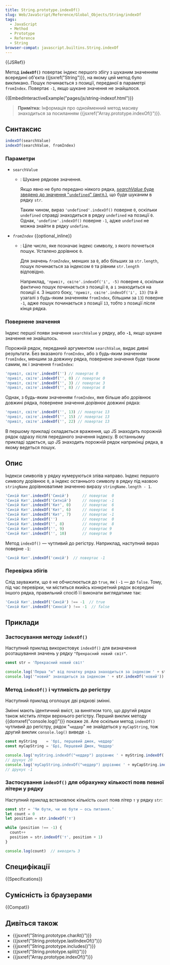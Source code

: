 ```yaml
---
title: String.prototype.indexOf()
slug: Web/JavaScript/Reference/Global_Objects/String/indexOf
tags:
  - JavaScript
  - Method
  - Prototype
  - Reference
  - String
browser-compat: javascript.builtins.String.indexOf
---
```

{{JSRef}}

Метод **`indexOf()`** повертає індекс першого збігу з шуканим значенням всередині об'єкта {{jsxref("String")}}, на якому цей метод було викликано. Пошук починається з позиції, переданої в параметрі `fromIndex`. Повертає `-1`, якщо шукане значення не знайшлося.

{{EmbedInteractiveExample("pages/js/string-indexof.html")}}

> **Примітка:** Інформація про однойменний метод масиву знаходиться за посиланням {{jsxref("Array.prototype.indexOf()")}}.

## Синтаксис

```js
indexOf(searchValue)
indexOf(searchValue, fromIndex)
```

### Параметри

- `searchValue`

  - : Шукане рядкове значення.

    Якщо явно не було передано ніякого рядка, [_searchValue_ буде зведено до значення "`undefined`" (англ.)](https://tc39.github.io/ecma262/#sec-tostring), що буде шуканим в рядку `str`.

    Таким чином, вираз `'undefined'.indexOf()` поверне `0`, оскільки `undefined` справді знаходиться в рядку `undefined` на позиції `0`. Однак, `'undefine'.indexOf()` поверне `-1`, адже `undefined` не можна знайти в рядку `undefine`.

- _`fromIndex`_ {{optional_inline}}

  - : Ціле число, яке позначає індекс символу, з якого почнеться пошук. Усталено дорівнює `0`.

    Для значень _`fromIndex`_, менших за `0`, або більших за `str.length`, пошук починається за індексом `0` та рівним `str.length` відповідно.

    Наприклад, `'привіт, світе'.indexOf('і', -5)` поверне `4`, оскільки фактично пошук починається з позиції `0`, а `і` знаходиться на позиції `4`. З іншого боку, `'привіт, світе'.indexOf('і', 13)` (та й узагалі з будь-яким значенням `fromIndex`, більшим за `13`) поверне `-1`, адже пошук починається з позиції `13`, тобто з позиції _після_ кінця рядка.

### Повернене значення

Індекс першої появи значення `searchValue` у рядку, або **`-1`**, якщо шукане значення не знайшлось.

Порожній рядок, переданий аргументом `searchValue`, видає дивні результати. Без вказаного `fromIndex`, або з будь-яким значенням `fromIndex`, меншим за довжину рядка, повернене значення буде таким самим, як і значення `fromIndex`:

```js
'привіт, світе'.indexOf('') // повертає 0
'привіт, світе'.indexOf('', 0) // повертає 0
'привіт, світе'.indexOf('', 3) // повертає 3
'привіт, світе'.indexOf('', 8) // повертає 8
```

Однак, з будь-яким значенням `fromIndex`, яке більше або дорівнює довжині рядка, повернене значення _дорівнює_ довжині рядка:

```js
'привіт, світе'.indexOf('', 13) // повертає 13
'привіт, світе'.indexOf('', 15) // повертає 13
'привіт, світе'.indexOf('', 22) // повертає 13
```

В першому прикладі складається враження, що JS знаходить порожній рядок одразу після переданого значення індексу. В останньому прикладі здається, що JS знаходить порожній рядок наприкінці рядка, в якому ведеться пошук.

## Опис

Індекси символів у рядку нумеруються зліва направо. Індекс першого символу дорівнює `0`, а індекс останнього символу в рядку під назвою `stringName` дорівнюватиме значенню виразу `stringName.length - 1`.

```js
'Синій Кит'.indexOf('Синій')      // повертає  0
'Синій Кит'.indexOf('Ситній')     // повертає -1
'Синій Кит'.indexOf('Кит', 0)     // повертає  6
'Синій Кит'.indexOf('Кит', 6)     // повертає  6
'Синій Кит'.indexOf('Кит', 7)     // повертає -1
'Синій Кит'.indexOf('')           // повертає  0
'Синій Кит'.indexOf('', 8)        // повертає  8
'Синій Кит'.indexOf('', 9)        // повертає 9
'Синій Кит'.indexOf('', 10)       // повертає 9
```

Метод `indexOf()` — чутливий до регістру. Наприклад, наступний вираз поверне `-1`:

```js
'Синій Кит'.indexOf('синій')  // повертає -1
```

### Перевірка збігів

Слід зауважити, що `0` не обчислюється до `true`, як і `-1` — до `false`. Тому, під час перевірки, чи міститься якийсь конкретний рядок всередині іншого рядка, правильний спосіб її виконати виглядатиме так:

```js
'Синій Кит'.indexOf('Синій') !== -1  // true
'Синій Кит'.indexOf('Синній') !== -1  // false
```

## Приклади

### Застосування методу `indexOf()`

Наступний приклад використовує `indexOf()` для визначення розташування значень у рядку `"Прекрасний новий світ"`.

```js
const str = 'Прекрасний новий світ'

console.log('Перша "н" від початку рядка знаходиться за індексом ' + str.indexOf('н'))   // виводить 7
console.log('"новий" знаходиться за індексом ' + str.indexOf('новий'))   // виводить 11
```

### Метод `indexOf()` і чутливість до регістру

Наступний приклад оголошує дві рядкові змінні.

Змінні мають ідентичний вміст, за винятком того, що другий рядок також містить літери верхнього регістру. Перший виклик методу {{domxref("console.log()")}} покаже `20`. Але оскільки метод `indexOf()` чутливий до регістру, рядок "`чеддер`" не знайдеться у `myCapString`, тож другий виклик `console.log()` виведе `-1`.

```js
const myString    = 'брі, перцевий джек, чеддер'
const myCapString = 'Брі, Перцевий Джек, Чеддер'

console.log('myString.indexOf("чеддер") дорівнює ' + myString.indexOf('чеддер'))
// друкує 20
console.log('myCapString.indexOf("чеддер") дорівнює ' + myCapString.indexOf('чеддер'))
// друкує -1
```

### Застосування `indexOf()` для обрахунку кількості появ певної літери у рядку

Наступний приклад встановлює кількість `count` появ літер `т` у рядку `str`:

```js
const str = 'Чи бути, чи не бути — ось питання.'
let count = 0
let position = str.indexOf('т')

while (position !== -1) {
  count++
  position = str.indexOf('т', position + 1)
}

console.log(count)  // виводить 3
```

## Специфікації

{{Specifications}}

## Сумісність із браузерами

{{Compat}}

## Дивіться також

- {{jsxref("String.prototype.charAt()")}}
- {{jsxref("String.prototype.lastIndexOf()")}}
- {{jsxref("String.prototype.includes()")}}
- {{jsxref("String.prototype.split()")}}
- {{jsxref("Array.prototype.indexOf()")}}
